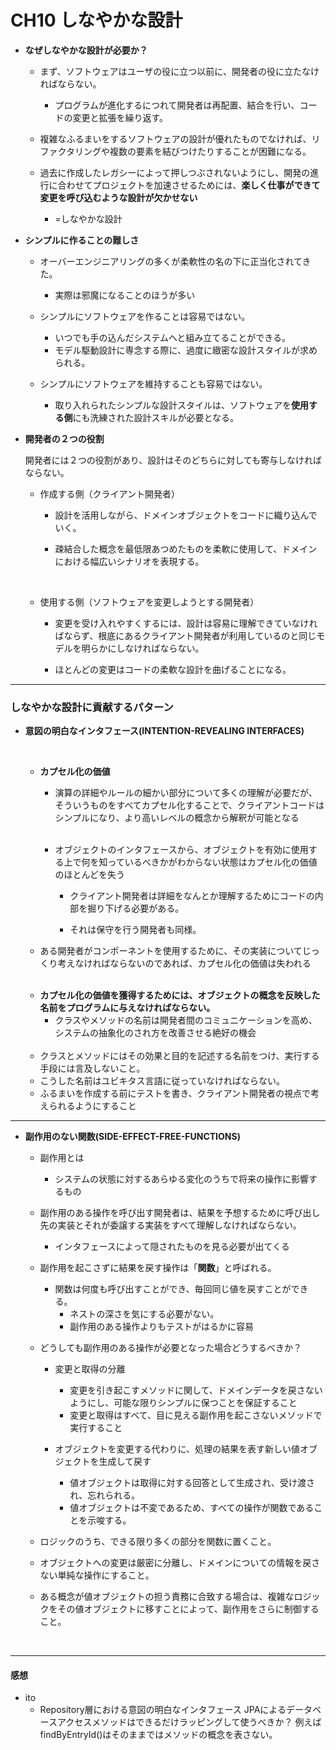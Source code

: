# CH10 しなやかな設計




* <b>なぜしなやかな設計が必要か？</b>

    * まず、ソフトウェアはユーザの役に立つ以前に、開発者の役に立たなければならない。
    
        - プログラムが進化するにつれて開発者は再配置、結合を行い、コードの変更と拡張を繰り返す。

    * 複雑なふるまいをするソフトウェアの設計が優れたものでなければ、リファクタリングや複数の要素を結びつけたりすることが困難になる。

    * 過去に作成したレガシーによって押しつぶされないようにし、開発の進行に合わせてプロジェクトを加速させるためには、<b>楽しく仕事ができて変更を呼び込むような設計が欠かせない</b>
        
        - =しなやかな設計

* <b>シンプルに作ることの難しさ</b>

    * オーバーエンジニアリングの多くが柔軟性の名の下に正当化されてきた。

        - 実際は邪魔になることのほうが多い
    
    * シンプルにソフトウェアを作ることは容易ではない。

        - いつでも手の込んだシステムへと組み立てることができる。
        - モデル駆動設計に専念する際に、過度に緻密な設計スタイルが求められる。

    * シンプルにソフトウェアを維持することも容易ではない。

        - 取り入れられたシンプルな設計スタイルは、ソフトウェアを<b>使用する側</b>にも洗練された設計スキルが必要となる。



* <b>開発者の２つの役割</b>
    
    開発者には２つの役割があり、設計はそのどちらに対しても寄与しなければならない。
    <br>

    - 作成する側（クライアント開発者）
    
        - 設計を活用しながら、ドメインオブジェクトをコードに織り込んでいく。
    
        - 疎結合した概念を最低限あつめたものを柔軟に使用して、ドメインにおける幅広いシナリオを表現する。

    <br>

    - 使用する側（ソフトウェアを変更しようとする開発者）

        - 変更を受け入れやすくするには、設計は容易に理解できていなければならず、根底にあるクライアント開発者が利用しているのと同じモデルを明らかにしなければならない。

        - ほとんどの変更はコードの柔軟な設計を曲げることになる。

---

### しなやかな設計に貢献するパターン

* <b>意図の明白なインタフェース(INTENTION-REVEALING INTERFACES)</b>
    
    <br>

    * <b>カプセル化の価値</b>
        * 演算の詳細やルールの細かい部分について多くの理解が必要だが、そういうものをすべてカプセル化することで、クライアントコードはシンプルになり、より高いレベルの概念から解釈が可能となる
        
        <br>

        * オブジェクトのインタフェースから、オブジェクトを有効に使用する上で何を知っているべきかがわからない状態はカプセル化の価値のほとんどを失う
        
           - クライアント開発者は詳細をなんとか理解するためにコードの内部を掘り下げる必要がある。

           - それは保守を行う開発者も同様。
        
    * ある開発者がコンポーネントを使用するために、その実装についてじっくり考えなければならないのであれば、カプセル化の価値は失われる

    <br>

    * <b>カプセル化の価値を獲得するためには、オブジェクトの概念を反映した名前をプログラムに与えなければならない。</b>
        - クラスやメソッドの名前は開発者間のコミュニケーションを高め、システムの抽象化のされ方を改善させる絶好の機会
    
    <br>
    
    * クラスとメソッドにはその効果と目的を記述する名前をつけ、実行する手段には言及しないこと。
    * こうした名前はユビキタス言語に従っていなければならない。
    * ふるまいを作成する前にテストを書き、クライアント開発者の視点で考えられるようにすること
---


* <b>副作用のない関数(SIDE-EFFECT-FREE-FUNCTIONS)</b>
    
    - 副作用とは
        - システムの状態に対するあらゆる変化のうちで将来の操作に影響するもの

    - 副作用のある操作を呼び出す開発者は、結果を予想するために呼び出し先の実装とそれが委譲する実装をすべて理解しなければならない。
        - インタフェースによって隠されたものを見る必要が出てくる

    - 副作用を起こさずに結果を戻す操作は「<b>関数</b>」と呼ばれる。
        - 関数は何度も呼び出すことができ、毎回同じ値を戻すことができる。
            - ネストの深さを気にする必要がない。
            - 副作用のある操作よりもテストがはるかに容易

    - どうしても副作用のある操作が必要となった場合どうするべきか？

        - 変更と取得の分離
            - 変更を引き起こすメソッドに関して、ドメインデータを戻さないようにし、可能な限りシンプルに保つことを保証すること
            - 変更と取得はすべて、目に見える副作用を起こさないメソッドで実行すること

        - オブジェクトを変更する代わりに、処理の結果を表す新しい値オブジェクトを生成して戻す
            - 値オブジェクトは取得に対する回答として生成され、受け渡され、忘れられる。
            - 値オブジェクトは不変であるため、すべての操作が関数であることを示唆する。
        
    - ロジックのうち、できる限り多くの部分を関数に置くこと。
    - オブジェクトへの変更は厳密に分離し、ドメインについての情報を戻さない単純な操作にすること。
    - ある概念が値オブジェクトの担う責務に合致する場合は、複雑なロジックをその値オブジェクトに移すことによって、副作用をさらに制御すること。

    <br>


---

#### 感想

- ito
    - Repository層における意図の明白なインタフェース
        JPAによるデータベースアクセスメソッドはできるだけラッピングして使うべきか？
        例えば findByEntryId()はそのままではメソッドの概念を表さない。
